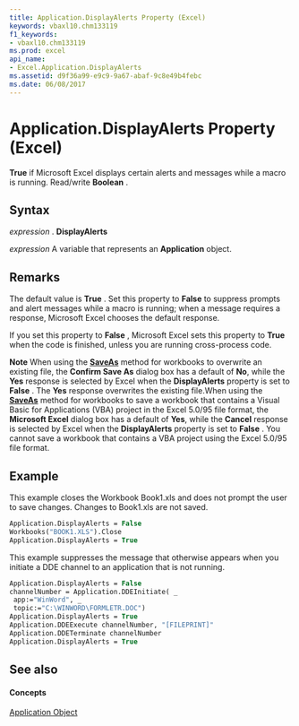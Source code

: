 ```yaml
---
title: Application.DisplayAlerts Property (Excel)
keywords: vbaxl10.chm133119
f1_keywords:
- vbaxl10.chm133119
ms.prod: excel
api_name:
- Excel.Application.DisplayAlerts
ms.assetid: d9f36a99-e9c9-9a67-abaf-9c8e49b4febc
ms.date: 06/08/2017
---
```



# Application.DisplayAlerts Property (Excel)

 **True** if Microsoft Excel displays certain alerts and messages while a macro is running. Read/write **Boolean** .


## Syntax

 _expression_ . **DisplayAlerts**

 _expression_ A variable that represents an **Application** object.


## Remarks

The default value is  **True** . Set this property to **False** to suppress prompts and alert messages while a macro is running; when a message requires a response, Microsoft Excel chooses the default response.

If you set this property to  **False** , Microsoft Excel sets this property to **True** when the code is finished, unless you are running cross-process code.




 **Note**  When using the  **[SaveAs](Excel.Workbook.SaveAs.md)** method for workbooks to overwrite an existing file, the **Confirm Save As** dialog box has a default of **No**, while the  **Yes** response is selected by Excel when the **DisplayAlerts** property is set to **False** . The **Yes** response overwrites the existing file.When using the  **[SaveAs](Excel.Workbook.SaveAs.md)** method for workbooks to save a workbook that contains a Visual Basic for Applications (VBA) project in the Excel 5.0/95 file format, the **Microsoft Excel** dialog box has a default of **Yes**, while the  **Cancel** response is selected by Excel when the **DisplayAlerts** property is set to **False** . You cannot save a workbook that contains a VBA project using the Excel 5.0/95 file format.


## Example

This example closes the Workbook Book1.xls and does not prompt the user to save changes. Changes to Book1.xls are not saved.


```vb
Application.DisplayAlerts = False 
Workbooks("BOOK1.XLS").Close 
Application.DisplayAlerts = True
```

This example suppresses the message that otherwise appears when you initiate a DDE channel to an application that is not running.




```vb
Application.DisplayAlerts = False 
channelNumber = Application.DDEInitiate( _ 
 app:="WinWord", _ 
 topic:="C:\WINWORD\FORMLETR.DOC") 
Application.DisplayAlerts = True 
Application.DDEExecute channelNumber, "[FILEPRINT]" 
Application.DDETerminate channelNumber 
Application.DisplayAlerts = True
```


## See also


#### Concepts


[Application Object](application-object-excel.md)

